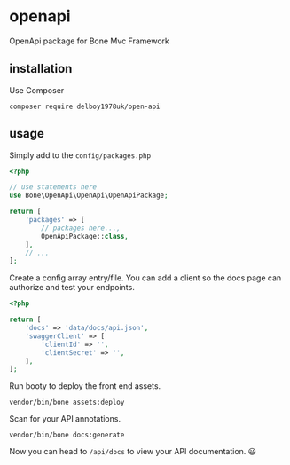 # openapi
OpenApi package for Bone Mvc Framework
## installation
Use Composer
```
composer require delboy1978uk/open-api
```
## usage
Simply add to the `config/packages.php`
```php
<?php

// use statements here
use Bone\OpenApi\OpenApi\OpenApiPackage;

return [
    'packages' => [
        // packages here...,
        OpenApiPackage::class,
    ],
    // ...
];
```
Create a config array entry/file. You can add a client so the docs page can authorize and test your endpoints.
```php
<?php

return [
    'docs' => 'data/docs/api.json',
    'swaggerClient' => [
        'clientId' => '',
        'clientSecret' => '',
    ],
];

```
Run booty to deploy the front end assets.
```
vendor/bin/bone assets:deploy
```
Scan for your API annotations.
```
vendor/bin/bone docs:generate
```
Now you can head to `/api/docs` to view your API documentation. 😃
